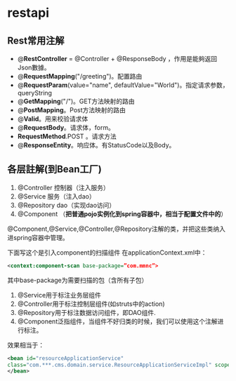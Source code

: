 # restapi

## Rest常用注解

* @**RestController** = @Controller + @ResponseBody ，作用是能夠返回Json數據。
* @**RequestMapping**("/greeting")。配置路由
* @**RequestParam**(value="name", defaultValue="World")。指定请求参数，queryString
* @**GetMapping**("/")。GET方法映射的路由
* @**PostMapping**。Post方法映射的路由
* @**Valid**。用来校验请求体
* @**RequestBody**。请求体，form。
* **RequestMethod**.POST 。请求方法
* @**ResponseEntity**。响应体。有StatusCode以及Body。

## 各层註解(到Bean工厂)
1. @Controller 控制器（注入服务）
2. @Service 服务（注入dao）
3. @Repository dao（实现dao访问）
4. @Component （**把普通pojo实例化到spring容器中，相当于配置文件中的<bean id="" class=""/>**）

@Component,@Service,@Controller,@Repository注解的类，并把这些类纳入进spring容器中管理。 

下面写这个是引入component的扫描组件 
在applicationContext.xml中：
```xml
<context:component-scan base-package=”com.mmnc”>    
```

其中base-package为需要扫描的包（含所有子包） 
1. @Service用于标注业务层组件
2. @Controller用于标注控制层组件(如struts中的action) 
3. @Repository用于标注数据访问组件，即DAO组件. 
4. @Component泛指组件，当组件不好归类的时候，我们可以使用这个注解进行标注。

效果相当于：

```xml
<bean id="resourceApplicationService"
class="com.***.cms.domain.service.ResourceApplicationServiceImpl" scope="prototype">
</bean>    
```